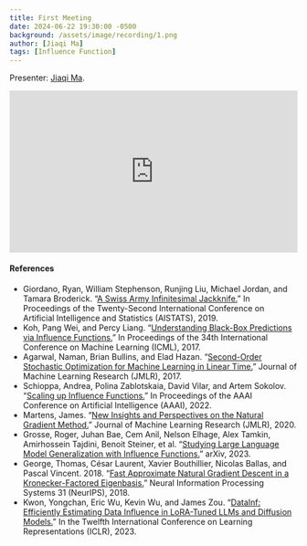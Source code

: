 ```yaml
---
title: First Meeting
date: 2024-06-22 19:30:00 -0500
background: /assets/image/recording/1.png
author: [Jiaqi Ma]
tags: [Influence Function]
---
```


Presenter: [Jiaqi Ma](https://jiaqima.github.io/).

<style>
.video-container {
  position: relative;
  padding-bottom: 56.25%; /* 16:9 aspect ratio */
  height: 0;
  overflow: hidden;
  max-width: 100%;
  background: #000;
}

.video-container iframe {
  position: absolute;
  top: 0;
  left: 0;
  width: 100%;
  height: 100%;
  border: 0;
}
</style>

<div class="video-container">
  <iframe width="560" height="315" src="https://www.youtube.com/embed/iQavd0dK704" frameborder="0" allow="accelerometer; autoplay; clipboard-write; encrypted-media; gyroscope; picture-in-picture" allowfullscreen></iframe>
</div>

#### References

- Giordano, Ryan, William Stephenson, Runjing Liu, Michael Jordan, and Tamara Broderick. “[A Swiss Army Infinitesimal Jackknife.](https://proceedings.mlr.press/v89/giordano19a.html)” In Proceedings of the Twenty-Second International Conference on Artificial Intelligence and Statistics (AISTATS), 2019.
- Koh, Pang Wei, and Percy Liang. “[Understanding Black-Box Predictions via Influence Functions.](https://proceedings.mlr.press/v70/koh17a.html)” In Proceedings of the 34th International Conference on Machine Learning (ICML), 2017.
- Agarwal, Naman, Brian Bullins, and Elad Hazan. “[Second-Order Stochastic Optimization for Machine Learning in Linear Time.](https://www.jmlr.org/papers/v18/16-491.html)” Journal of Machine Learning Research (JMLR), 2017.
- Schioppa, Andrea, Polina Zablotskaia, David Vilar, and Artem Sokolov. “[Scaling up Influence Functions.](https://ojs.aaai.org/index.php/AAAI/article/view/20791)” In Proceedings of the AAAI Conference on Artificial Intelligence (AAAI), 2022.
- Martens, James. “[New Insights and Perspectives on the Natural Gradient Method.](https://www.jmlr.org/papers/v21/17-678.html)” Journal of Machine Learning Research (JMLR), 2020.
- Grosse, Roger, Juhan Bae, Cem Anil, Nelson Elhage, Alex Tamkin, Amirhossein Tajdini, Benoit Steiner, et al. “[Studying Large Language Model Generalization with Influence Functions.](http://arxiv.org/abs/2308.03296)” arXiv, 2023.
- George, Thomas, César Laurent, Xavier Bouthillier, Nicolas Ballas, and Pascal Vincent. 2018. “[Fast Approximate Natural Gradient Descent in a Kronecker-Factored Eigenbasis.](https://proceedings.neurips.cc/paper/2018/hash/48000647b315f6f00f913caa757a70b3-Abstract.html)” Neural Information Processing Systems 31 (NeurIPS), 2018.
- Kwon, Yongchan, Eric Wu, Kevin Wu, and James Zou. “[DataInf: Efficiently Estimating Data Influence in LoRA-Tuned LLMs and Diffusion Models.](https://openreview.net/forum?id=9m02ib92Wz)” In the Twelfth International Conference on Learning Representations (ICLR), 2023.
